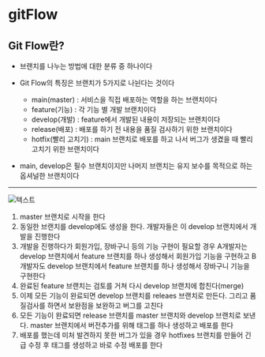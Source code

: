 # gitFlow

## Git Flow란?

* 브랜치를 나누는 방법에 대한 분류 중 하나이다
* Git Flow의 특징은 브랜치가 5가지로 나뉜다는 것이다
    * main(master) : 서비스을 직접 배포하는 역할을 하는 브랜치이다
    * feature(기능) : 각 기능 별 개발 브랜치이다
    * develop(개발) : feature에서 개발된 내용이 저장되는 브랜치이다
    * release(배포) : 배포를 하기 전 내용을 품질 검사하기 위한 브랜치이다
    * hotfix(빨리 고치기) : main 브랜치로 배포를 하고 나서 버그가 생겼을 때 빨리 고치기 위한 브랜치이다

* main, develop은 필수 브랜치이지만 나머지 브랜치는 유지 보수를 목적으로 하는 옵셔널한 브랜치이다

* * *

![텍스트](https://img1.daumcdn.net/thumb/R1280x0/?scode=mtistory2&fname=https%3A%2F%2Fblog.kakaocdn.net%2Fdn%2FsrKG9%2Fbtr2uggNS5A%2FOK72LJEGZtsKKW8FC5lCS1%2Fimg.png)

1. master 브랜치로 시작을 한다
2. 동일한 브랜치를 develop에도 생성을 한다. 개발자들은 이 develop 브랜치에서 개발을 진행한다
3. 개발을 진행하다가 회원가입, 장바구니 등의 기능 구현이 필요할 경우 A개발자는 develop 브랜치에서 feature 브랜치를 하나 생성해서 회원가입 기능을 구현하고 B개발자도 develop 브랜치에서 feature 브랜치를 하나 생성해서 장바구니 기능을 구현한다
4. 완료된 feature 브랜치는 검토를 거쳐 다시 develop 브랜치에 합친다(merge)
5. 이제 모든 기능이 완료되면 develop 브랜치를 releaes 브랜치로 만든다. 그리고 품질검사를 하면서 보완점을 보완하고 버그를 고친다
6. 모든 기능이 완료되면 release 브랜치를 master 브랜치와 develop 브랜치로 보낸다. master 브랜치에서 버전추가를 위해 태그를 하나 생성하고 배포를 한다
7. 배포를 했는데 미처 발견하지 못한 버그가 있을 경우 hotfixes 브랜치를 만들어 긴급 수정 후 태그를 생성하고 바로 수정 배포를 한다
